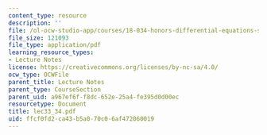 ```yaml
---
content_type: resource
description: ''
file: /ol-ocw-studio-app/courses/18-034-honors-differential-equations-spring-2004/ffcf0fd2ca43b5a070c06af472060019_lec33_34.pdf
file_size: 121093
file_type: application/pdf
learning_resource_types:
- Lecture Notes
license: https://creativecommons.org/licenses/by-nc-sa/4.0/
ocw_type: OCWFile
parent_title: Lecture Notes
parent_type: CourseSection
parent_uid: a967ef6f-f8dc-652e-25a4-fe395d0d00ec
resourcetype: Document
title: lec33_34.pdf
uid: ffcf0fd2-ca43-b5a0-70c0-6af472060019
---
```

